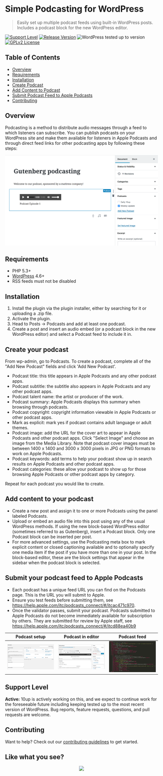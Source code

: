 # Simple Podcasting for WordPress

> Easily set up multiple podcast feeds using built-in WordPress posts. Includes a podcast block for the new WordPress editor.

[![Support Level](https://img.shields.io/badge/support-active-green.svg)](#support-level) [![Release Version](https://img.shields.io/github/release/10up/simple-podcasting.svg)](https://github.com/10up/simple-podcasting/releases/latest) ![WordPress tested up to version](https://img.shields.io/badge/WordPress-v5.2%20tested-success.svg) [![GPLv2 License](https://img.shields.io/github/license/10up/simple-podcasting.svg)](https://github.com/10up/simple-podcasting/blob/develop/LICENSE.md)

## Table of Contents  
* [Overview](#overview)
* [Requirements](#requirements)
* [Installation](#installation)
* [Create Podcast](#create-your-podcast)
* [Add Content to Podcast](#add-content-to-your-podcast)
* [Submit Podcast Feed to Apple Podcasts](#submit-your-podcast-feed-to-apple-podcasts)
* [Contributing](#contributing)

## Overview

Podcasting is a method to distribute audio messages through a feed to which listeners can subscribe. You can publish podcasts on your WordPress site and make them available for listeners in Apple Podcasts and through direct feed links for other podcasting apps by following these steps:

![Screenshot of podcast block](assets/dotorg/screenshot-2.png "Example of a podcast block in the new WordPress editor")

## Requirements

* PHP 5.3+
* [WordPress](http://wordpress.org) 4.6+
* RSS feeds must not be disabled

## Installation

1. Install the plugin via the plugin installer, either by searching for it or uploading a .zip file.
2. Activate the plugin.
3. Head to Posts → Podcasts and add at least one podcast.
4. Create a post and insert an audio embed (or a podcast block in the new WordPress editor) and select a Podcast feed to include it in.

## Create your podcast

From wp-admin, go to Podcasts.
To create a podcast, complete all of the "Add New Podcast" fields and click 'Add New Podcast'.
 * Podcast title: this title appears in Apple Podcasts and any other podcast apps.
 * Podcast subtitle: the subtitle also appears in Apple Podcasts and any other podcast apps.
 * Podcast talent name: the artist or producer of the work.
 * Podcast summary: Apple Podcasts displays this summary when browsing through podcasts.
 * Podcast copyright: copyright information viewable in Apple Podcasts or other podcast apps.
 * Mark as explicit: mark yes if podcast contains adult language or adult themes.
 * Podcast image: add the URL for the cover art to appear in Apple Podcasts and other podcast apps. Click "Select Image" and choose an image from the Media Library. Note that podcast cover images must be between 1400 x 1400 and 3000 x 3000 pixels in JPG or PNG formats to work on Apple Podcasts.
 * Podcast keywords: add terms to help your podcast show up in search results on Apple Podcasts and other podcast apps.
 * Podcast categories: these allow your podcast to show up for those browsing Apple Podcasts or other podcast apps by category.

Repeat for each podcast you would like to create.

## Add content to your podcast

 * Create a new post and assign it to one or more Podcasts using the panel labeled Podcasts.
 * Upload or embed an audio file into this post using any of the usual WordPress methods. If using the new block-based WordPress editor (sometimes referred to as Gutenberg), insert a Podcast block. Only one Podcast block can be inserted per post.
 * For more advanced settings, use the Podcasting meta box to mark explicit content or closed captioning available and to optionally specify one media item if the post if you have more than one in your post. In the block-based editor, these are the block settings that appear in the sidebar when the podcast block is selected.

## Submit your podcast feed to Apple Podcasts

* Each podcast has a unique feed URL you can find on the Podcasts page. This is the URL you will submit to Apple.
* Ensure you test feeds before submitting them, see https://help.apple.com/itc/podcasts_connect/#/itcac471c970.
* Once the validator passes, submit your podcast. Podcasts submitted to Apple Podcasts do not become immediately available for subscription by others. They are submitted for review by Apple staff, see https://help.apple.com/itc/podcasts_connect/#/itcd88ea40b9

Podcast setup | Podcast in editor | Podcast feed
------------- | ----------------- | ------------
[![Podcast setup](assets/dotorg/screenshot-3.png)](assets/dotorg/screenshot-3.png) | [![Podcast in editor](assets/dotorg/screenshot-1.png)](assets/dotorg/screenshot-1.png) | [![Podcast feed](assets/dotorg/screenshot-4.png)](assets/dotorg/screenshot-4.png)

## Support Level

**Active:** 10up is actively working on this, and we expect to continue work for the foreseeable future including keeping tested up to the most recent version of WordPress.  Bug reports, feature requests, questions, and pull requests are welcome.

## Contributing

Want to help? Check out our [contributing guidelines](CONTRIBUTING.md) to get started.

## Like what you see?

<p align="center">
<a href="http://10up.com/contact/"><img src="https://10updotcom-wpengine.s3.amazonaws.com/uploads/2016/10/10up-Github-Banner.png" width="850"></a>
</p>
